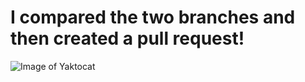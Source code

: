 # I compared the two branches and then created a pull request!
![Image of Yaktocat](https://octodex.github.com/images/yaktocat.png)
